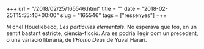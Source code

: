 +++
url = "/2018/02/25/165546.html"
title = ""
date = "2018-02-25T15:55:46+00:00"
slug = "165546"
tags = ["ressenyes"]
+++

Michel Houellebecq, *Les partícules elementals*. No esperava que fos, en un sentit bastant estricte, ciència-ficció. Ara es podria llegir com un precedent, o una variació literària, de l’*Homo Deus* de Yuval Harari.


